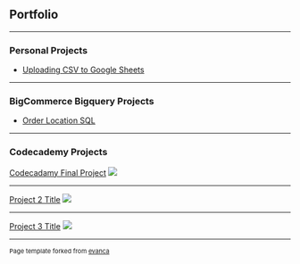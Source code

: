 ## Portfolio

---

### Personal Projects

- [Uploading CSV to Google Sheets]()

---

### BigCommerce Bigquery Projects

- [Order Location SQL](/order_location_sql)

---

### Codecademy Projects

[Codecadamy Final Project](https://www.kaggle.com/code/mikemiller117/codecadamy-final-project-data-analysis)
<img src="images/dummy_thumbnail.jpg?raw=true"/>

---
[Project 2 Title](/pdf/sample_presentation.pdf)
<img src="images/dummy_thumbnail.jpg?raw=true"/>

---
[Project 3 Title](http://example.com/)
<img src="images/dummy_thumbnail.jpg?raw=true"/>

---
<p style="font-size:11px">Page template forked from <a href="https://github.com/evanca/quick-portfolio">evanca</a></p>
<!-- Remove above link if you don't want to attibute -->
